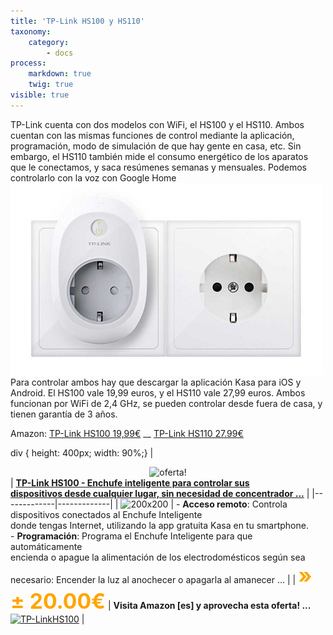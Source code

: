 ```yaml
---
title: 'TP-Link HS100 y HS110'
taxonomy:
    category:
        - docs
process:
    markdown: true
    twig: true
visible: true
---
```


TP-Link cuenta con dos modelos con WiFi, el HS100 y el HS110. Ambos cuentan con las mismas funciones de control mediante la aplicación, programación, modo de simulación de que hay gente en casa, etc. Sin embargo, el HS110 también mide el consumo energético de los aparatos que le conectamos, y saca resúmenes semanas y mensuales. Podemos controlarlo con la voz con Google Home
![](Screenshot_1.png)
Para controlar ambos hay que descargar la aplicación Kasa para iOS y Android. El HS100 vale 19,99 euros, y el HS110 vale 27,99 euros. Ambos funcionan por WiFi de 2,4 GHz, se pueden controlar desde fuera de casa, y tienen garantía de 3 años.

Amazon: [TP-Link HS100 19,99€](https://amzn.to/2Lj7sHB) __ [TP-Link HS110  27.99€](https://amzn.to/2LjHwve) 

div { height: 400px; width: 90%;}
| <div align="center">![oferta!][mejor-oferta]</div> | [**TP-Link HS100 - Enchufe inteligente para controlar sus<br /> dispositivos desde cualquier lugar, sin necesidad de concentrador ...**](https://amzn.to/2Lj7sHB)   |
|-------------|-------------|
| ![200x200][amzn-TPL-HS100] | - **Acceso remoto**: Controla dispositivos conectados al Enchufe Inteligente<br /> donde tengas Internet, utilizando la app gratuita Kasa en tu smartphone.<br>- **Programación**: Programa el Enchufe Inteligente para que automáticamente<br />encienda o apague la alimentación de los electrodomésticos según sea<br />necesario: Encender la luz al anochecer o apagarla al amanecer ... |
|  <span style="color:orange; font-size:2.4em;">**» ± 20.00€**</span> | **Visita Amazon [es] y aprovecha esta oferta! ...** [![TP-LinkHS100][amzn-btn-lnk]](https://amzn.to/2Lj7sHB) |
</div>

<!--- REFERENCIA A IMAGENES AL PIE DEl ARTÍCULO --->

[mejor-oferta]: https://dabuttonfactory.com/button.png?t=Mejor+oferta!&f=Roboto-Bold&ts=24&tc=fff&w=200&h=50&c=5&bgt=unicolored&bgc=e4b101
[amzn-TPL-HS100]: https://dummyimage.com/200x200/474/fff.png&text=200x200
[amzn-btn-lnk]: https://images-na.ssl-images-amazon.com/images/G/01/associates/remote-buy-box/buy1.gif?classes=float-right "TP-Link-HS100"